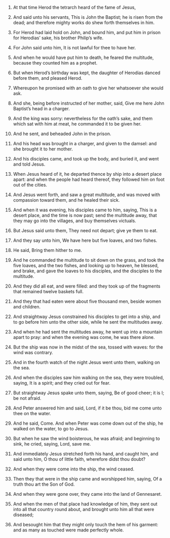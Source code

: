 1. At that time Herod the tetrarch heard of the fame of Jesus,

2. And said unto his servants, This is John the Baptist; he is risen from
the dead; and therefore mighty works do shew forth themselves in him.

3. For Herod had laid hold on John, and bound him, and put him in
prison for Herodias’ sake, his brother Philip’s wife.

4. For John said unto him, It is not lawful for thee to have her.

5. And when he would have put him to death, he feared the multitude,
because they counted him as a prophet.

6. But when Herod’s birthday was kept, the daughter of Herodias
danced before them, and pleased Herod.

7. Whereupon he promised with an oath to give her whatsoever she
would ask.

8. And she, being before instructed of her mother, said, Give me
here John Baptist’s head in a charger.

9. And the king was sorry: nevertheless for the oath’s sake, and
them which sat with him at meat, he commanded it to be given her.

10. And he sent, and beheaded John in the prison.

11. And his head was brought in a charger, and given to the damsel:
and she brought it to her mother.

12. And his disciples came, and took up the body, and buried it, and
went and told Jesus.

13. When Jesus heard of it, he departed thence by ship into a desert
place apart: and when the people had heard thereof, they followed him
on foot out of the cities.

14. And Jesus went forth, and saw a great multitude, and was moved
with compassion toward them, and he healed their sick.

15. And when it was evening, his disciples came to him, saying, This
is a desert place, and the time is now past; send the multitude away,
that they may go into the villages, and buy themselves victuals.

16. But Jesus said unto them, They need not depart; give ye them to
eat.

17. And they say unto him, We have here but five loaves, and two
fishes.

18. He said, Bring them hither to me.

19. And he commanded the multitude to sit down on the grass, and
took the five loaves, and the two fishes, and looking up to heaven, he
blessed, and brake, and gave the loaves to his disciples, and the
disciples to the multitude.

20. And they did all eat, and were filled: and they took up of the
fragments that remained twelve baskets full.

21. And they that had eaten were about five thousand men, beside
women and children.

22. And straightway Jesus constrained his disciples to get into a
ship, and to go before him unto the other side, while he sent the
multitudes away.

23. And when he had sent the multitudes away, he went up into a
mountain apart to pray: and when the evening was come, he was there
alone.

24. But the ship was now in the midst of the sea, tossed with waves:
for the wind was contrary.

25. And in the fourth watch of the night Jesus went unto them,
walking on the sea.

26. And when the disciples saw him walking on the sea, they were
troubled, saying, It is a spirit; and they cried out for fear.

27. But straightway Jesus spake unto them, saying, Be of good cheer;
it is I; be not afraid.

28. And Peter answered him and said, Lord, if it be thou, bid me
come unto thee on the water.

29. And he said, Come. And when Peter was come down out of the ship,
he walked on the water, to go to Jesus.

30. But when he saw the wind boisterous, he was afraid; and
beginning to sink, he cried, saying, Lord, save me.

31. And immediately Jesus stretched forth his hand, and caught him,
and said unto him, O thou of little faith, wherefore didst thou doubt?

32. And when they were come into the ship, the wind ceased.

33. Then they that were in the ship came and worshipped him, saying,
Of a truth thou art the Son of God.

34. And when they were gone over, they came into the land of
Gennesaret.

35. And when the men of that place had knowledge of him, they sent
out into all that country round about, and brought unto him all that
were diseased;

36. And besought him that they might only touch the
hem of his garment: and as many as touched were made perfectly whole.